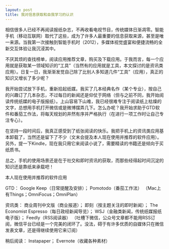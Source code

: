 ```yaml
---
layout: post
title: 我对信息获取和自我学习的认识
---
```

相信很多人已经不再阅读报纸杂志，不再收看电视节目，传统媒体日渐凋零。智能手机（移动互联网）取代了这些，成为了许多人最重要的信息获取来源，甚至是唯一来源。当我第一次接触到智能手机时（2012），多媒体视觉盛宴和便捷流畅的全新交互体验让我沉浸其中。

不厌其烦的查找榜单，阅读应用推荐文章，购买及下载应用。于我而言，每一个应用就是获取某一领域知识的“工具”（当然有的应用就是工具，本文探讨的是资讯类应用）。日复一日，我渐渐发觉自己除了比别人多知道几件“工具”（应用），真正的知识又增长了多少呢？

我开始尝试放下手机，重新拾起纸媒。我买了几本经典名作（某个专业），按自己的兴趣订了几本杂志，不过每日的新闻还是仰仗于网络（但与之前不同，我开始阅读传统纸媒的电子版报纸）。上山容易下山难，我已经很难专注于阅读纸上枯燥的文字，总想用手机打开微信或是微博摆弄几下。怎么办呢？我开始求助于GTD软件和番茄工作法，将每天规划的井然有序并严格执行（在进行一项工作时让自己专注专心）。

在坚持一段时间后，我真正感受到了纸张阅读的快乐。我把手机上的资讯类应用基本卸载了，当然还是留下了不少（文末会提及本人现在使用并推荐的软件应用）。另外，提一下Kindle，现在我只用它来阅读小说了，需要精读的书籍还是倾向于买纸质书。

总之，手机的使用场景还是在于社交和即时资讯的获取，而那些经得起时间沉淀的知识还是靠纸来承载吧！

本人现在使用并推荐的软件应用

GTD：
Google Keep（日常提醒及安排）；
Pomotodo（番茄工作法）
（Mac上有Things；OmniFocus；OmniPlan）

资讯类：
商业周刊中文版（商业报道）；
即刻（按主题关注的即时新闻）；
The Economist Espresso（每日政经新闻导览）；
WSJ（金融类新闻，传统纸媒报纸电子版）；
Feedly（RSS阅读器）
（吐槽下微信，公众号文章都不能用RSS订阅，微信平台已经是一个完美的闭环了。没法，碍于有许多优质的自媒体只在微信发表文章，还是得继续使用它来订阅）

稍后阅读：
Instapaper；
Evernote（收藏各种素材）
<p>
